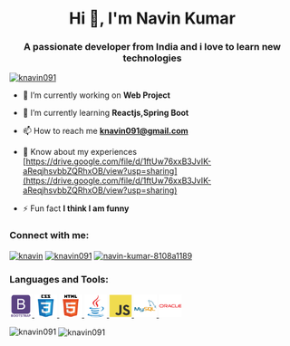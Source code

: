 <h1 align="center">Hi 👋, I'm Navin Kumar</h1>
<h3 align="center">A passionate developer from India and i love to learn new technologies</h3>

<p align="left"> <a href="https://twitter.com/knavin091" target="blank"><img src="https://img.shields.io/twitter/follow/knavin091?logo=twitter&style=for-the-badge" alt="knavin091" /></a> </p>

- 🔭 I’m currently working on **Web Project**

- 🌱 I’m currently learning **Reactjs,Spring Boot**

- 📫 How to reach me **knavin091@gmail.com**

- 📄 Know about my experiences [https://drive.google.com/file/d/1ftUw76xxB3JvIK-aReqjhsvbbZQRhxOB/view?usp=sharing](https://drive.google.com/file/d/1ftUw76xxB3JvIK-aReqjhsvbbZQRhxOB/view?usp=sharing)

- ⚡ Fun fact **I think I am funny**

<h3 align="left">Connect with me:</h3>
<p align="left">
<a href="https://codepen.io/knavin" target="blank"><img align="center" src="https://raw.githubusercontent.com/rahuldkjain/github-profile-readme-generator/master/src/images/icons/Social/codepen.svg" alt="knavin" height="30" width="40" /></a>
<a href="https://twitter.com/knavin091" target="blank"><img align="center" src="https://raw.githubusercontent.com/rahuldkjain/github-profile-readme-generator/master/src/images/icons/Social/twitter.svg" alt="knavin091" height="30" width="40" /></a>
<a href="https://linkedin.com/in/navin-kumar-8108a1189" target="blank"><img align="center" src="https://raw.githubusercontent.com/rahuldkjain/github-profile-readme-generator/master/src/images/icons/Social/linked-in-alt.svg" alt="navin-kumar-8108a1189" height="30" width="40" /></a>
</p>

<h3 align="left">Languages and Tools:</h3>
<p align="left"> <a href="https://getbootstrap.com" target="_blank"> <img src="https://raw.githubusercontent.com/devicons/devicon/master/icons/bootstrap/bootstrap-plain-wordmark.svg" alt="bootstrap" width="40" height="40"/> </a> <a href="https://www.w3schools.com/css/" target="_blank"> <img src="https://raw.githubusercontent.com/devicons/devicon/master/icons/css3/css3-original-wordmark.svg" alt="css3" width="40" height="40"/> </a> <a href="https://www.w3.org/html/" target="_blank"> <img src="https://raw.githubusercontent.com/devicons/devicon/master/icons/html5/html5-original-wordmark.svg" alt="html5" width="40" height="40"/> </a> <a href="https://www.java.com" target="_blank"> <img src="https://raw.githubusercontent.com/devicons/devicon/master/icons/java/java-original.svg" alt="java" width="40" height="40"/> </a> <a href="https://developer.mozilla.org/en-US/docs/Web/JavaScript" target="_blank"> <img src="https://raw.githubusercontent.com/devicons/devicon/master/icons/javascript/javascript-original.svg" alt="javascript" width="40" height="40"/> </a> <a href="https://www.mysql.com/" target="_blank"> <img src="https://raw.githubusercontent.com/devicons/devicon/master/icons/mysql/mysql-original-wordmark.svg" alt="mysql" width="40" height="40"/> </a> <a href="https://www.oracle.com/" target="_blank"> <img src="https://raw.githubusercontent.com/devicons/devicon/master/icons/oracle/oracle-original.svg" alt="oracle" width="40" height="40"/> </a> </p>

<p><img align="left" src="https://github-readme-stats.vercel.app/api/top-langs?username=knavin091&show_icons=true&locale=en&layout=compact" alt="knavin091" /></p>

<p>&nbsp;<img align="center" src="https://github-readme-stats.vercel.app/api?username=knavin091&show_icons=true&locale=en" alt="knavin091" /></p>
